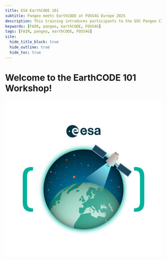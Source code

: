 ```yaml
---
title: ESA EarthCODE 101
subtitle: Pangeo meets EarthCODE at FOSS4G Europe 2025
description: This training introduces participants to the EDC Pangeo Cloud Platform and scalable geospatial analysis using Python tools. Participants will learn how to access data programmatically from the EarthCODE Open Science Catalog via the STAC API, explore Zarr-formatted datasets, and use Xarray with Dask for efficient data processing. The session includes a hands-on example and guidance on saving and publishing results back to the EarthCODE Catalog.
keywords: [FAIR, pangeo, earthCODE, FOSS4G]
tags: [FAIR, pangeo, earthCODE, FOSS4G]
site:
  hide_title_block: true
  hide_outline: true
  hide_toc: true
---
```


# Welcome to the EarthCODE 101 Workshop!

![EarthCODE](https://raw.githubusercontent.com/ESA-EarthCODE/documentation/refs/heads/main/pages/public/img/EarthCODE_kv_transparent.png)
